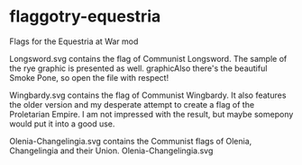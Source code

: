# flaggotry-equestria
Flags for the Equestria at War mod

Longsword.svg contains the flag of Communist Longsword. The sample of the rye graphic is presented as well.
graphicAlso there's the beautiful Smoke Pone, so open the file with respect!

Wingbardy.svg contains the flag of Communist Wingbardy. It also features the older version and my desperate attempt to create a flag of the Proletarian Empire. I am not impressed with the result, but maybe somepony would put it into a good use.

Olenia-Changelingia.svg contains the Communist flags of Olenia, Changelingia and their Union. 	Olenia-Changelingia.svg
